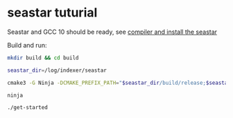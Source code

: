 # seastar tuturial

Seastar and GCC 10 should be ready, see [compiler and install the seastar](./seastar-build.md)

Build and run:

```bash
mkdir build && cd build

seastar_dir=/log/indexer/seastar

cmake3 -G Ninja -DCMAKE_PREFIX_PATH="$seastar_dir/build/release;$seastar_dir/build/release/_cooking/installed" -DCMAKE_MODULE_PATH=$seastar_dir/cmake ..

ninja

./get-started
```
